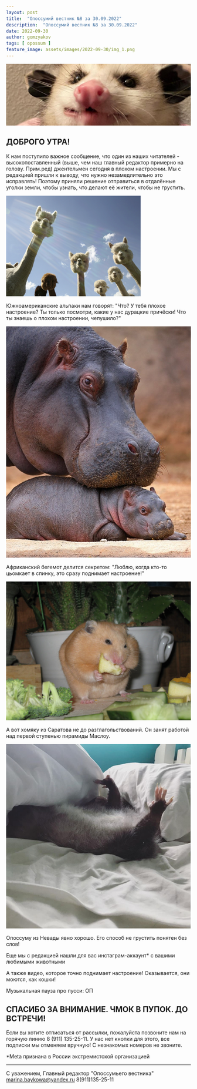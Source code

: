 ```yaml
---
layout: post
title:  "Опоссумий вестник №8 за 30.09.2022"
description:  "Опоссумий вестник №8 за 30.09.2022"
date: 2022-09-30
author: gomzyakov
tags: [ opossum ]
feature_image: assets/images/2022-09-30/img_1.png
---
```


![img.png](../assets/images/2022-09-30/img.png)

## ДОБРОГО УТРА!

К нам поступило важное сообщение, что один из наших читателей - высокопоставленный (выше, чем наш главный редактор примерно на голову. Прим.ред) джентельмен сегодня в плохом настроении. Мы с редакцией пришли к выводу, что нужно незамедлительно это исправлять! Поэтому приняли решение отправиться в отдалённые уголки земли, чтобы узнать, что делают её жители, чтобы не грустить.

<!--more-->

![img_1.png](../assets/images/2022-09-30/img_1.png)

Южноамериканские альпаки нам говорят: "Что? У тебя плохое настроение? Ты только посмотри, какие у нас дурацкие причёски! Что ты знаешь о плохом настроении, чепушило?"

![img_2.png](../assets/images/2022-09-30/img_2.png)

Африканский бегемот делится секретом: "Люблю, когда кто-то цьомкает в спинку, это сразу поднимает настроение!"

![img_3.png](../assets/images/2022-09-30/img_3.png)

А вот хомяку из Саратова не до разглагольствований. Он занят работой над первой ступенью пирамиды Маслоу.

![img_4.png](../assets/images/2022-09-30/img_4.png)

Опоссуму из Невады явно хорошо. Его способ не грустить понятен без слов!

Еще мы с редакцией нашли для вас инстаграм-аккаунт* с вашими любимыми животными

А также видео, которое точно поднимает настроение! Оказывается, они моются, как кошки!

Музыкальная пауза про пусси: ОП

## СПАСИБО ЗА ВНИМАНИЕ. ЧМОК В ПУПОК. ДО ВСТРЕЧИ!

Если вы хотите отписаться от рассылки, пожалуйста позвоните нам на горячую линию 8 (911) 135-25-11.
У нас нет кнопки для этого, все подписки мы отменяем вручную! С незнакомых номеров не звоните.

*Meta признана в России экстремистской организацией

---

С уважением, Главный редактор "Опоссумьего вестника"
marina.baykowa@yandex.ru
8(911)135-25-11
